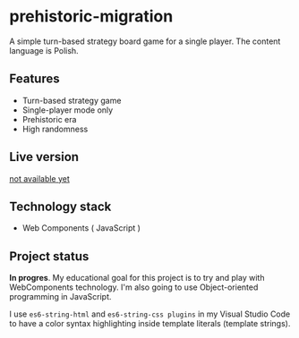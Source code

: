 # prehistoric-migration

A simple turn-based strategy board game for a single player. The content language is Polish.

## Features

- Turn-based strategy game
- Single-player mode only
- Prehistoric era
- High randomness

## Live version

[not available yet](http://mybytes.pl/)

## Technology stack

- Web Components ( JavaScript )

## Project status

**In progres**. My educational goal for this project is to try and play with WebComponents technology.
I'm also going to use Object-oriented programming in JavaScript.

I use `es6-string-html` and `es6-string-css plugins` in my Visual Studio Code to have a
color syntax highlighting inside template literals (template strings).
